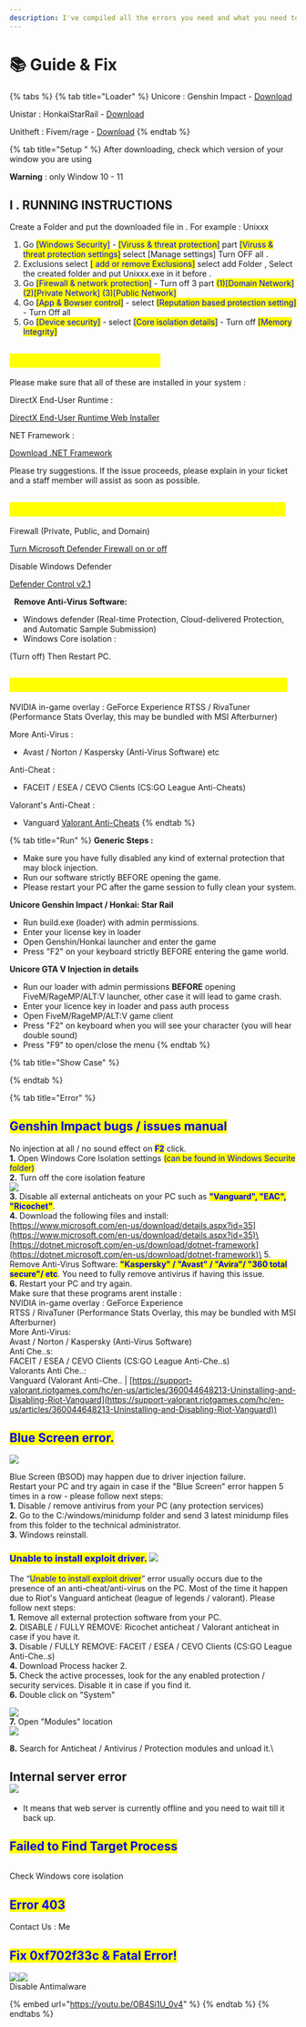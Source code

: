 ```yaml
---
description: I've compiled all the errors you need and what you need to run below
---
```


# 📚 Guide & Fix

{% tabs %}
{% tab title="Loader" %}
Unicore : Genshin Impact - [Download](https://discord.com/channels/1104940962804936856/1158038172295508081/1206643809811959880)

Unistar : HonkaiStarRail - [Download](https://cdn.discordapp.com/attachments/1158038172295508081/1206643840102961152/Unistar.zip?ex=662695a5\&is=661420a5\&hm=0b0a4a4ef32390149f07e2b1d5eff0100c4293cb68d25d81655a1969941cde3c&)

Unitheft : Fivem/rage - [Download](https://discord.com/channels/1104940962804936856/1158038172295508081/1206643925859835906)
{% endtab %}

{% tab title="Setup " %}
After downloading, check which version of your window you are using&#x20;

**Warning** : only Window 10 - 11

## **I . RUNNING INSTRUCTIONS**

Create a Folder and put the downloaded file in . For example : Unixxx

1. Go <mark style="color:blue;">\[Windows Security]</mark> - <mark style="color:blue;">\[Viruss & threat protection]</mark> part <mark style="color:blue;">\[Viruss & threat protection settings]</mark> select \[Manage settings] Turn OFF all .
2. Exclusions select <mark style="color:blue;">\[ add or remove Exclusions]</mark> select add Folder , Select the created folder and put Unixxx.exe in it before .
3. Go <mark style="color:blue;">\[Firewall & network protection]</mark> - Turn off 3 part <mark style="color:blue;">(1)\[Domain Network] (2)\[Private Network] (3)\[Public Network]</mark>
4. Go <mark style="color:blue;">\[App & Bowser control]</mark> - select <mark style="color:blue;">\[Reputation based protection setting]</mark> - Turn Off all
5. Go <mark style="color:blue;">\[Device security]</mark> - select <mark style="color:blue;">\[Core isolation details]</mark> - Turn off <mark style="color:blue;">\[Memory Integrity]</mark>

## <mark style="color:yellow;">**Overlay & Injection Issues**</mark>

Please make sure that all of these are installed in your system :

DirectX End-User Runtime :

[DirectX End-User Runtime Web Installer](https://www.microsoft.com/en-us/download/details.aspx?id=35)

NET Framework :

[Download .NET Framework](https://dotnet.microsoft.com/en-us/download/dotnet-framework)

Please try suggestions. If the issue proceeds, please explain in your ticket and a staff member will assist as soon as possible.

## <mark style="color:yellow;">‎</mark><mark style="color:yellow;">**Please make sure that all of these are disabled :**</mark>

Firewall (Private, Public, and Domain)

[Turn Microsoft Defender Firewall on or off](https://support.microsoft.com/en-gb/help/4028544/windows-10-turn-microsoft-defender-firewall-on-or-off)

Disable Windows Defender

[Defender Control v2.1](https://www.sordum.org/9480/defender-control-v2-1/)

‎ ‎ **Remove Anti-Virus Software:**

* Windows defender (Real-time Protection, Cloud-delivered Protection, and Automatic Sample Submission)
* Windows Core isolation :

(Turn off) Then Restart PC.

## <mark style="color:yellow;">**Make sure that these programs aren't installed :**</mark>

NVIDIA in-game overlay : GeForce Experience RTSS / RivaTuner (Performance Stats Overlay, this may be bundled with MSI Afterburner)

More Anti-Virus :

* Avast / Norton / Kaspersky (Anti-Virus Software) etc

Anti-Cheat :

* FACEIT / ESEA / CEVO Clients (CS:GO League Anti-Cheats)

Valorant's Anti-Cheat :

* Vanguard [Valorant Anti-Cheats](https://support-valorant.riotgames.com/hc/en-us/articles/360044648213-Uninstalling-and-Disabling-Riot-Vanguard)
{% endtab %}

{% tab title="Run" %}
**Generic Steps :**

* Make sure you have fully disabled any kind of external protection that may block injection.
* Run our software strictly BEFORE opening the game.
* Please restart your PC after the game session to fully clean your system.

‎**Unicore Genshin Impact / Honkai: Star Rail**

* Run build.exe (loader) with admin permissions.
* Enter your license key in loader
* Open Genshin/Honkai launcher and enter the game
* Press "F2" on your keyboard strictly BEFORE entering the game world.

**Unicore GTA V Injection in details**

* Run our loader with admin permissions **BEFORE** opening FiveM/RageMP/ALT:V launcher, other case it will lead to game crash.
* Enter your licence key in loader and pass auth process
* Open FiveM/RageMP/ALT:V game client
* Press "F2" on keyboard when you will see your character (you will hear double sound)
* Press "F9" to open/close the menu
{% endtab %}

{% tab title="Show Case" %}

{% endtab %}

{% tab title="Error" %}
## <mark style="color:blue;">**Genshin Impact bugs / issues manual**</mark>

No injection at all / no sound effect on <mark style="color:blue;">**F2**</mark> click.\
**1.** Open Windows Core Isolation settings  <mark style="color:blue;">(can be found in Windows Securite folder)</mark>\
**2.** Turn off the core isolation feature\
![](<../.gitbook/assets/image (13) (1).png>)\
**3.** Disable all external anticheats on your PC such as <mark style="color:blue;">**"Vanguard", "EAC", "Ricochet"**</mark>.\
**4.** Download the following files and install:\
[https://www.microsoft.com/en-us/download/details.aspx?id=35](https://www.microsoft.com/en-us/download/details.aspx?id=35)\
[https://dotnet.microsoft.com/en-us/download/dotnet-framework](https://dotnet.microsoft.com/en-us/download/dotnet-framework)\
5\. Remove Anti-Virus Software: <mark style="color:blue;">**"Kaspersky" / "Avast" / "Avira"/ "360 total secure"/ etc**</mark>. You need to fully remove antivirus if having this issue.\
**6.** Restart your PC and try again.\
Make sure that these programs arent installe :\
NVIDIA in-game overlay :  GeForce Experience\
RTSS / RivaTuner (Performance Stats Overlay, this may be bundled with MSI Afterburner)\
More Anti-Virus:\
Avast / Norton / Kaspersky (Anti-Virus Software)\
Anti Che..s:\
FACEIT / ESEA / CEVO Clients (CS:GO League Anti-Che..s)\
Valorants Anti Che..:\
Vanguard (Valorant Anti-Che.. | [https://support-valorant.riotgames.com/hc/en-us/articles/360044648213-Uninstalling-and-Disabling-Riot-Vanguard](https://support-valorant.riotgames.com/hc/en-us/articles/360044648213-Uninstalling-and-Disabling-Riot-Vanguard))

## <mark style="color:blue;">**Blue Screen error.**</mark>

![](<../.gitbook/assets/image (14) (1).png>)

Blue Screen (BSOD) may happen due to driver injection failure.\
Restart your PC and try again in case if the "Blue Screen" error happen 5 times in a row - please follow next steps:\
**1.** Disable / remove antivirus from your PC (any protection services)\
**2.** Go to the C:/windows/minidump folder and send 3 latest minidump files from this folder to the technical administrator.\
**3.** Windows reinstall.

### <mark style="color:blue;">**Unable to install exploit driver.**</mark>  ![](<../.gitbook/assets/image (15) (1).png>)

The “<mark style="color:blue;">Unable to install exploit driver</mark>” error usually occurs due to the presence of an anti-cheat/anti-virus on the PC. Most of the time it happen due to Riot's Vanguard anticheat (league of legends / valorant). Please follow next steps:\
**1.** Remove all external protection software from your PC.\
**2.** DISABLE / FULLY REMOVE: Ricochet anticheat / Valorant anticheat in case if you have it.\
**3.** Disable / FULLY REMOVE: FACEIT / ESEA / CEVO Clients (CS:GO League Anti-Che..s)\
**4.** Download Process hacker 2.\
**5.** Check the active processes, look for the any enabled protection / security services. Disable it in case if you find it.\
**6.** Double click on "System"

![](<../.gitbook/assets/image (16) (1).png>)\
**7.** Open "Modules" location\
![](<../.gitbook/assets/image (17) (1).png>)

**8.** Search for Anticheat / Antivirus / Protection modules and unload it.\


Internal server error\
![](<../.gitbook/assets/image (18) (1).png>)
--------------------------------------------

* It means that web server is currently offline and you need to wait till it back up.

## <mark style="color:blue;">Failed to Find Target Process</mark>&#x20;

<figure><img src="../.gitbook/assets/image (1).png" alt=""><figcaption></figcaption></figure>

Check Windows core isolation

## <mark style="color:blue;">Error 403</mark>

Contact Us : Me

## <mark style="color:blue;">Fix 0xf702f33c & Fatal Error!</mark>

![](<../.gitbook/assets/image (2).png>)![](<../.gitbook/assets/image (1) (1).png>)\
Disable Antimalware&#x20;

{% embed url="https://youtu.be/OB4Si1U_0v4" %}
{% endtab %}
{% endtabs %}





























